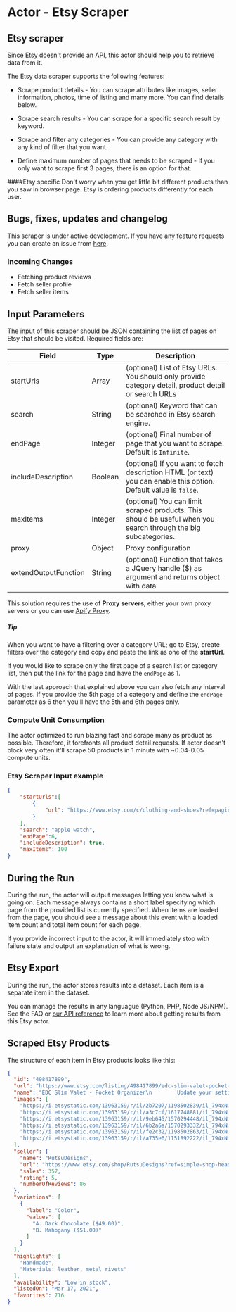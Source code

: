 # Actor - Etsy Scraper

## Etsy scraper

Since Etsy doesn't provide an API, this actor should help you to retrieve data from it.

The Etsy data scraper supports the following features:

- Scrape product details - You can scrape attributes like images, seller information, photos, time of listing and many more. You can find details below.

- Scrape search results - You can scrape for a specific search result by keyword.

- Scrape and filter any categories - You can provide any category with any kind of filter that you want.

- Define maximum number of pages that needs to be scraped - If you only want to scrape first 3 pages, there is an option for that.


####Etsy specific
Don't worry when you get little bit different products than you saw in browser page. Etsy is ordering products differently for each user.

## Bugs, fixes, updates and changelog
This scraper is under active development. If you have any feature requests you can create an issue from [here](https://github.com/tugkan/etsy-scraper).

### Incoming Changes
- Fetching product reviews
- Fetch seller profile
- Fetch seller items


## Input Parameters

The input of this scraper should be JSON containing the list of pages on Etsy that should be visited. Required fields are:

| Field | Type | Description |
| ----- | ---- | ----------- |
| startUrls | Array | (optional) List of Etsy URLs. You should only provide category detail, product detail or search URLs |
| search | String | (optional) Keyword that can be searched in Etsy search engine. |
| endPage | Integer | (optional) Final number of page that you want to scrape. Default is `Infinite`. |
| includeDescription | Boolean | (optional) If you want to fetch description HTML (or text) you can enable this option. Default value is `false`.  |
| maxItems | Integer | (optional) You can limit scraped products. This should be useful when you search through the big subcategories.|
| proxy | Object | Proxy configuration |
| extendOutputFunction | String | (optional) Function that takes a JQuery handle ($) as argument and returns object with data |
This solution requires the use of **Proxy servers**, either your own proxy servers or you can use <a href="https://www.apify.com/docs/proxy">Apify Proxy</a>.

##### Tip
When you want to have a filtering over a category URL; go to Etsy, create filters over the category and copy and paste the link as one of the **startUrl**.

If you would like to scrape only the first page of a search list or category list, then put the link for the page and have the `endPage` as 1.

With the last approach that explained above you can also fetch any interval of pages. If you provide the 5th page of a category and define the `endPage` parameter as 6 then you'll have the 5th and 6th pages only.

### Compute Unit Consumption
The actor optimized to run blazing fast and scrape many as product as possible. Therefore, it forefronts all product detail requests. If actor doesn't block very often it'll scrape 50 products in 1 minute with ~0.04-0.05 compute units.

### Etsy Scraper Input example
```json
{
	"startUrls":[
		{
			"url": "https://www.etsy.com/c/clothing-and-shoes?ref=pagination&page=4"
		}
	],
	"search": "apple watch",
	"endPage":6,
	"includeDescription": true,
	"maxItems": 100
}

```

## During the Run

During the run, the actor will output messages letting you know what is going on. Each message always contains a short label specifying which page from the provided list is currently specified.
When items are loaded from the page, you should see a message about this event with a loaded item count and total item count for each page.

If you provide incorrect input to the actor, it will immediately stop with failure state and output an explanation of what is wrong.

## Etsy Export

During the run, the actor stores results into a dataset. Each item is a separate item in the dataset.

You can manage the results in any languague (Python, PHP, Node JS/NPM). See the FAQ or <a href="https://www.apify.com/docs/api" target="blank">our API reference</a> to learn more about getting results from this Etsy actor.

## Scraped Etsy Products
The structure of each item in Etsy products looks like this:

```json
{
  "id": "498417899",
  "url": "https://www.etsy.com/listing/498417899/edc-slim-valet-pocket-organizer?ga_order=most_relevant&ga_search_type=all&ga_view_type=gallery&ga_search_query=&ref=sr_gallery-4-29&frs=1&cns=1&col=1",
  "name": "EDC Slim Valet - Pocket Organizer\n        Update your settings",
  "images": [
    "https://i.etsystatic.com/13963159/r/il/2b7207/1198502839/il_794xN.1198502839_olzc.jpg",
    "https://i.etsystatic.com/13963159/r/il/a3c7cf/1617748881/il_794xN.1617748881_1o26.jpg",
    "https://i.etsystatic.com/13963159/r/il/9eb645/1570294448/il_794xN.1570294448_oe8w.jpg",
    "https://i.etsystatic.com/13963159/r/il/6b2a6a/1570293332/il_794xN.1570293332_8z6i.jpg",
    "https://i.etsystatic.com/13963159/r/il/fe2c32/1198502863/il_794xN.1198502863_2baa.jpg",
    "https://i.etsystatic.com/13963159/r/il/a735e6/1151892222/il_794xN.1151892222_95a2.jpg"
  ],
  "seller": {
    "name": "RutsuDesigns",
    "url": "https://www.etsy.com/shop/RutsuDesigns?ref=simple-shop-header-name&listing_id=498417899",
    "sales": 357,
    "rating": 5,
    "numberOfReviews": 86
  },
  "variations": [
    {
      "label": "Color",
      "values": [
        "A. Dark Chocolate ($49.00)",
        "B. Mahogany ($51.00)"
      ]
    }
  ],
  "highlights": [
    "Handmade",
    "Materials: leather, metal rivets"
  ],
  "availability": "Low in stock",
  "listedOn": "Mar 17, 2021",
  "favorites": 716
}

```

